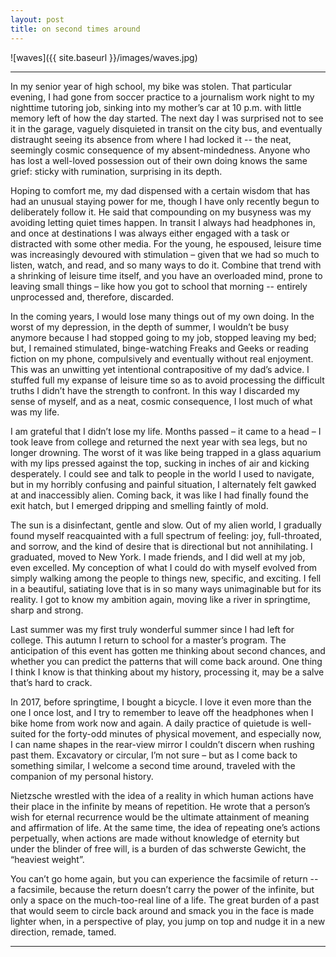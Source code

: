 ```yaml
---
layout: post
title: on second times around
--- 
```


![waves]({{ site.baseurl }}/images/waves.jpg)

---

In my senior year of high school, my bike was stolen. That particular evening, I had gone from soccer practice to a journalism work night to my nighttime tutoring job, sinking into my mother’s car at 10 p.m. with little memory left of how the day started. 	The next day I was surprised not to see it in the garage, vaguely disquieted in transit on the city bus, and eventually distraught seeing its absence from where I had locked it -- the neat, seemingly cosmic consequence of my absent-mindedness. Anyone who has lost a well-loved possession out of their own doing knows the same grief: sticky with rumination, surprising in its depth.
  
Hoping to comfort me, my dad dispensed with a certain wisdom that has had an unusual staying power for me, though I have only recently begun to deliberately follow it. He said that compounding on my busyness was my avoiding letting quiet times happen. In transit I always had headphones in, and once at destinations I was always either engaged with a task or distracted with some other media. For the young, he espoused, leisure time was increasingly devoured with stimulation – given that we had so much to listen, watch, and read, and so many ways to do it. Combine that trend with a shrinking of leisure time itself, and you have an overloaded mind, prone to leaving small things – like how you got to school that morning -- entirely unprocessed and, therefore, discarded.
  
In the coming years, I would lose many things out of my own doing. In the worst of my depression, in the depth of summer, I wouldn’t be busy anymore because I had stopped going to my job, stopped leaving my bed; but, I remained stimulated, binge-watching Freaks and Geeks or reading fiction on my phone, compulsively and eventually without real enjoyment. This was an unwitting yet intentional contrapositive of my dad’s advice. I stuffed full my expanse of leisure time so as to avoid processing the difficult truths I didn’t have the strength to confront. In this way I discarded my sense of myself, and as a neat, cosmic consequence, I lost much of what was my life.
  
I am grateful that I didn’t lose my life. Months passed – it came to a head – I took leave from college and returned the next year with sea legs, but no longer drowning. The worst of it was like being trapped in a glass aquarium with my lips pressed against the top, sucking in inches of air and kicking desperately. I could see and talk to people in the world I used to navigate, but in my horribly confusing and painful situation, I alternately felt gawked at and inaccessibly alien. Coming back, it was like I had finally found the exit hatch, but I emerged dripping and smelling faintly of mold.
  
The sun is a disinfectant, gentle and slow. Out of my alien world, I gradually found myself reacquainted with a full spectrum of feeling: joy, full-throated, and sorrow, and the kind of desire that is directional but not annihilating. I graduated, moved to New York. I made friends, and I did well at my job, even excelled. My conception of what I could do with myself evolved from simply walking among the people to things new, specific, and exciting. I fell in a beautiful, satiating love that is in so many ways unimaginable but for its reality. I got to know my ambition again, moving like a river in springtime, sharp and strong.
  
Last summer was my first truly wonderful summer since I had left for college. This autumn I return to school for a master’s program. The anticipation of this event has gotten me thinking about second chances, and whether you can predict the patterns that will come back around. One thing I think I know is that thinking about my history, processing it, may be a salve that’s hard to crack.
  
In 2017, before springtime, I bought a bicycle. I love it even more than the one I once lost, and I try to remember to leave off the headphones when I bike home from work now and again. A daily practice of quietude is well-suited for the forty-odd minutes of physical movement, and especially now, I can name shapes in the rear-view mirror I couldn’t discern when rushing past them. Excavatory or circular, I’m not sure – but as I come back to something similar, I welcome a second time around, traveled with the companion of my personal history.
   
Nietzsche wrestled with the idea of a reality in which human actions have their place in the infinite by means of repetition. He wrote that a person’s wish for eternal recurrence would be the ultimate attainment of meaning and affirmation of life. At the same time, the idea of repeating one’s actions perpetually, when actions are made without knowledge of eternity but under the blinder of free will, is a burden of das schwerste Gewicht, the “heaviest weight”.
  
You can’t go home again, but you can experience the facsimile of return -- a facsimile, because the return doesn’t carry the power of the infinite, but only a space on the much-too-real line of a life. The great burden of a past that would seem to circle back around and smack you in the face is made lighter when, in a perspective of play, you jump on top and nudge it in a new direction, remade, tamed.

---
